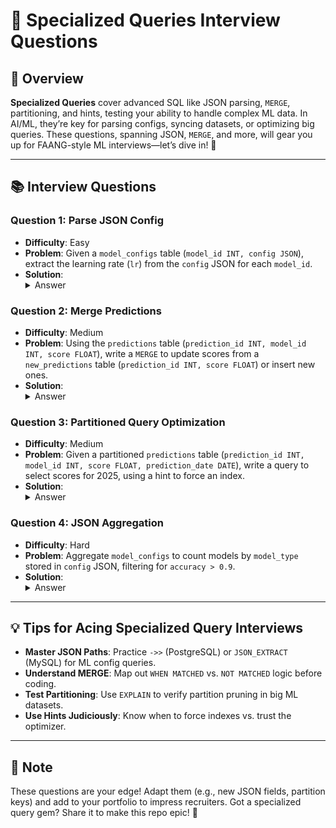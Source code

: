 # 🎯 Specialized Queries Interview Questions

## 🌟 Overview

**Specialized Queries** cover advanced SQL like JSON parsing, `MERGE`, partitioning, and hints, testing your ability to handle complex ML data. In AI/ML, they’re key for parsing configs, syncing datasets, or optimizing big queries. These questions, spanning JSON, `MERGE`, and more, will gear you up for FAANG-style ML interviews—let’s dive in! 🚀

---

## 📚 Interview Questions

### Question 1: Parse JSON Config
- **Difficulty**: Easy
- **Problem**: Given a `model_configs` table (`model_id INT, config JSON`), extract the learning rate (`lr`) from the `config` JSON for each `model_id`.
- **Solution**:
  <details>
  <summary>Answer</summary>
  ```sql
  -- PostgreSQL
  SELECT model_id, config->'hyperparams'->>'lr' AS learning_rate
  FROM model_configs;
  ```
  **Explanation**: The `->` and `->>` operators extract the `lr` field from nested JSON. For MySQL:
  ```sql
  SELECT model_id, JSON_EXTRACT(config, '$.hyperparams.lr') AS learning_rate
  FROM model_configs;
  ```
  Handles JSON paths clearly, common in ML config queries.
  </details>

### Question 2: Merge Predictions
- **Difficulty**: Medium
- **Problem**: Using the `predictions` table (`prediction_id INT, model_id INT, score FLOAT`), write a `MERGE` to update scores from a `new_predictions` table (`prediction_id INT, score FLOAT`) or insert new ones.
- **Solution**:
  <details>
  <summary>Answer</summary>
  ```sql
  -- SQL Server
  MERGE INTO predictions AS target
  USING new_predictions AS source
  ON target.prediction_id = source.prediction_id
  WHEN MATCHED THEN
      UPDATE SET score = source.score
  WHEN NOT MATCHED THEN
      INSERT (prediction_id, model_id, score)
      VALUES (source.prediction_id, 101, source.score);
  ```
  **Explanation**: `MERGE` updates matching `prediction_id`s and inserts new ones, assuming a default `model_id`. For PostgreSQL (no `MERGE`):
  ```sql
  INSERT INTO predictions (prediction_id, model_id, score)
  SELECT prediction_id, 101, score
  FROM new_predictions
  ON CONFLICT (prediction_id)
  DO UPDATE SET score = EXCLUDED.score;
  ```
  </details>

### Question 3: Partitioned Query Optimization
- **Difficulty**: Medium
- **Problem**: Given a partitioned `predictions` table (`prediction_id INT, model_id INT, score FLOAT, prediction_date DATE`), write a query to select scores for 2025, using a hint to force an index.
- **Solution**:
  <details>
  <summary>Answer</summary>
  ```sql
  -- SQL Server
  SELECT * FROM predictions WITH (INDEX(idx_score))
  WHERE prediction_date BETWEEN '2025-01-01' AND '2025-12-31';
  ```
  **Explanation**: The hint forces `idx_score` for optimization. For PostgreSQL:
  ```sql
  SELECT * FROM predictions
  WHERE prediction_date >= '2025-01-01' AND prediction_date <= '2025-12-31';
  ```
  Assumes partitioning by `prediction_date`, so the planner targets 2025 partitions.
  </details>

### Question 4: JSON Aggregation
- **Difficulty**: Hard
- **Problem**: Aggregate `model_configs` to count models by `model_type` stored in `config` JSON, filtering for `accuracy > 0.9`.
- **Solution**:
  <details>
  <summary>Answer</summary>
  ```sql
  -- PostgreSQL
  SELECT config->>'model_type' AS model_type, COUNT(*) AS model_count
  FROM model_configs
  WHERE CAST(config->>'accuracy' AS FLOAT) > 0.9
  GROUP BY config->>'model_type';
  ```
  **Explanation**: Extracts `model_type` and `accuracy` from JSON, filters, and aggregates. For MySQL:
  ```sql
  SELECT JSON_EXTRACT(config, '$.model_type') AS model_type, COUNT(*) AS model_count
  FROM model_configs
  WHERE JSON_EXTRACT(config, '$.accuracy') > 0.9
  GROUP BY JSON_EXTRACT(config, '$.model_type');
  ```
  Casting ensures numeric comparison.
  </details>

---

## 💡 Tips for Acing Specialized Query Interviews

- **Master JSON Paths**: Practice `->>` (PostgreSQL) or `JSON_EXTRACT` (MySQL) for ML config queries.
- **Understand MERGE**: Map out `WHEN MATCHED` vs. `NOT MATCHED` logic before coding.
- **Test Partitioning**: Use `EXPLAIN` to verify partition pruning in big ML datasets.
- **Use Hints Judiciously**: Know when to force indexes vs. trust the optimizer.

---

## 📝 Note

These questions are your edge! Adapt them (e.g., new JSON fields, partition keys) and add to your portfolio to impress recruiters. Got a specialized query gem? Share it to make this repo epic! 🌟